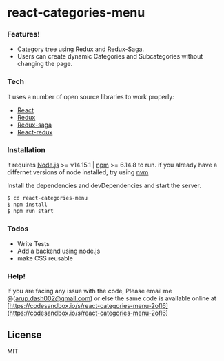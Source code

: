 # react-categories-menu


### Features!

  - Category tree using Redux and Redux-Saga.
- Users can create dynamic Categories and Subcategories without changing the page.

### Tech

it uses a number of open source libraries to work properly:
* [React](https://reactjs.org/)
* [Redux](https://redux.js.org/)
* [Redux-saga](https://redux-saga.js.org/)
* [React-redux](https://react-redux.js.org/)

### Installation

it requires [Node.js](https://nodejs.org/) >= v14.15.1 | [npm](https://www.npmjs.com/) >= 6.14.8 to run. if you already have a differnet versions of node installed, try using [nvm](https://github.com/nvm-sh/nvm)

Install the dependencies and devDependencies and start the server.

```sh
$ cd react-categories-menu
$ npm install
$ npm run start
```


### Todos

 - Write Tests
 - Add a backend using node.js
 - make CSS reusable
  
### Help!

If you are facing any issue with the code, Please email me @(arup.dash002@gmail.com) or else the same code is available online at [https://codesandbox.io/s/react-categories-menu-2ofl6](https://codesandbox.io/s/react-categories-menu-2ofl6)

License
----

MIT